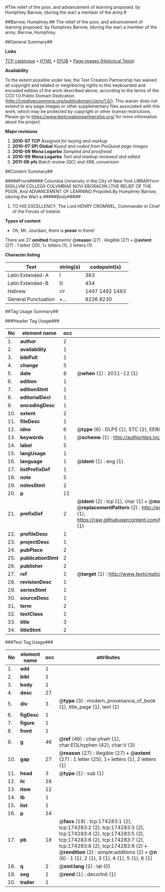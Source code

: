 #The relief of the poor, and advancement of learning proposed. by Humphrey Barrow, (during the war) a member of the army.#

##Barrow, Humphrey.##
The relief of the poor, and advancement of learning proposed. by Humphrey Barrow, (during the war) a member of the army.
Barrow, Humphrey.

##General Summary##

**Links**

[TCP catalogue](http://www.ota.ox.ac.uk/tcp/)  • 
[HTML](http://tei.it.ox.ac.uk/tcp/Texts-HTML/free/B01/B01886.html)  • 
[EPUB](http://tei.it.ox.ac.uk/tcp/Texts-EPUB/free/B01/B01886.epub) • 
[Page images (Historical Texts)](https://historicaltexts.jisc.ac.uk/eebo-47012321e)

**Availability**

To the extent possible under law, the Text Creation Partnership has waived all copyright and related or neighboring rights to this keyboarded and encoded edition of the work described above, according to the terms of the CC0 1.0 Public Domain Dedication (http://creativecommons.org/publicdomain/zero/1.0/). This waiver does not extend to any page images or other supplementary files associated with this work, which may be protected by copyright or other license restrictions. Please go to https://www.textcreationpartnership.org/ for more information about the project.

**Major revisions**

1. __2010-07__ __TCP__ *Assigned for keying and markup*
1. __2010-07__ __SPi Global__ *Keyed and coded from ProQuest page images*
1. __2010-09__ __Mona Logarbo__ *Sampled and proofread*
1. __2010-09__ __Mona Logarbo__ *Text and markup reviewed and edited*
1. __2011-06__ __pfs__ *Batch review (QC) and XML conversion*

##Content Summary##

#####Front#####
Columbia University in the City of New York
LIBRARYיהוה SIGILLVM COLLEGII COLVMBIAE NOVI EBORACIIN LTHE RELIEF OF THE POOR, And ADVANCEMENT OF LEARNING Propoſed.By Humphrey Barrow, (during the War) a 
#####Body#####

1. TO HIS EXCELLENCY, The Lord HENRY CROMWEL, Commander in Chief of the Forces of Ireland.

**Types of content**

  * Oh, Mr. Jourdain, there is **prose** in there!

There are 27 **omitted** fragments! 
 @__reason__ (27) : illegible (27)  •  @__extent__ (27) : 1 letter (25), 1+ letters (1), 2 letters (1)

**Character listing**


|Text|string(s)|codepoint(s)|
|---|---|---|
|Latin Extended-A|ſ|383|
|Latin Extended-B|Ʋ|434|
|Hebrew|יהו|1497 1492 1493|
|General Punctuation|•…|8226 8230|

##Tag Usage Summary##

###Header Tag Usage###

|No|element name|occ|attributes|
|---|---|---|---|
|1.|__author__|2||
|2.|__availability__|1||
|3.|__biblFull__|1||
|4.|__change__|5||
|5.|__date__|8| @__when__ (1) : 2011-12 (1)|
|6.|__edition__|1||
|7.|__editionStmt__|1||
|8.|__editorialDecl__|1||
|9.|__encodingDesc__|1||
|10.|__extent__|2||
|11.|__fileDesc__|1||
|12.|__idno__|6| @__type__ (6) : DLPS (1), STC (2), EEBO-CITATION (1), OCLC (1), VID (1)|
|13.|__keywords__|1| @__scheme__ (1) : http://authorities.loc.gov/ (1)|
|14.|__label__|5||
|15.|__langUsage__|1||
|16.|__language__|1| @__ident__ (1) : eng (1)|
|17.|__listPrefixDef__|1||
|18.|__note__|5||
|19.|__notesStmt__|2||
|20.|__p__|11||
|21.|__prefixDef__|2| @__ident__ (2) : tcp (1), char (1)  •  @__matchPattern__ (2) : ([0-9\-]+):([0-9IVX]+) (1), (.+) (1)  •  @__replacementPattern__ (2) : http://eebo.chadwyck.com/downloadtiff?vid=$1&page=$2 (1), https://raw.githubusercontent.com/textcreationpartnership/Texts/master/tcpchars.xml#$1 (1)|
|22.|__profileDesc__|1||
|23.|__projectDesc__|1||
|24.|__pubPlace__|2||
|25.|__publicationStmt__|2||
|26.|__publisher__|2||
|27.|__ref__|1| @__target__ (1) : http://www.textcreationpartnership.org/docs/. (1)|
|28.|__revisionDesc__|1||
|29.|__seriesStmt__|1||
|30.|__sourceDesc__|1||
|31.|__term__|2||
|32.|__textClass__|1||
|33.|__title__|3||
|34.|__titleStmt__|2||


###Text Tag Usage###

|No|element name|occ|attributes|
|---|---|---|---|
|1.|__add__|1||
|2.|__bibl__|1||
|3.|__body__|1||
|4.|__desc__|27||
|5.|__div__|3| @__type__ (3) : modern_provenance_of_book (1), title_page (1), text (1)|
|6.|__figDesc__|1||
|7.|__figure__|1||
|8.|__front__|1||
|9.|__g__|46| @__ref__ (46) : char:yhwh (1), char:EOLhyphen (42), char:V (3)|
|10.|__gap__|27| @__reason__ (27) : illegible (27)  •  @__extent__ (27) : 1 letter (25), 1+ letters (1), 2 letters (1)|
|11.|__head__|3| @__type__ (1) : sub (1)|
|12.|__hi__|28||
|13.|__item__|12||
|14.|__lb__|1||
|15.|__list__|1||
|16.|__p__|24||
|17.|__pb__|18| @__facs__ (18) : tcp:174283:1 (2), tcp:174283:2 (2), tcp:174283:3 (2), tcp:174283:4 (2), tcp:174283:5 (2), tcp:174283:6 (2), tcp:174283:7 (2), tcp:174283:8 (2), tcp:174283:9 (2)  •  @__rendition__ (2) : simple:additions (2)  •  @__n__ (6) : 1 (1), 2 (1), 3 (1), 4 (1), 5 (1), 6 (1)|
|18.|__q__|2| @__xml:lang__ (2) : lat (0)|
|19.|__seg__|1| @__rend__ (1) : decorInit (1)|
|20.|__trailer__|1||
